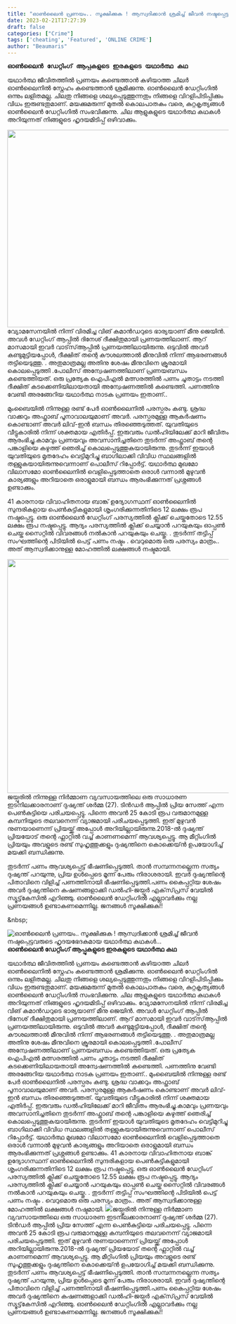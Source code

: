 ```yaml
---
title: "ഓൺലൈൻ പ്രണയം.. സൂക്ഷിക്കുക ! ആസ്വദിക്കാൻ ശ്രമിച്ച് ജീവൻ നഷ്ടപ്പെട്ടവരുടെ ഹൃദയഭേദകമായ യഥാർത്ഥ കഥകൾ..."
date: 2023-02-21T17:27:39
draft: false
categories: ["Crime"]
tags: ['cheating', 'Featured', 'ONLINE CRIME']
author: "Beaumaris"
---
```


<div id="tw-target-text-container" class="tw-ta-container F0azHf tw-nfl" tabindex="0">
<pre id="tw-target-text" class="tw-data-text tw-text-large tw-ta" dir="ltr" data-placeholder="Translation"><strong><span class="Y2IQFc" lang="ml">ഓൺലൈൻ ഡേറ്റിംഗ് ആപ്പുകളുടെ ഇരകളുടെ യഥാർത്ഥ കഥ</span></strong></pre>
</div>
യഥാർത്ഥ ജീവിതത്തിൽ പ്രണയം കണ്ടെത്താൻ കഴിയാത്ത ചിലർ ഓൺലൈനിൽ സ്നേഹം കണ്ടെത്താൻ ശ്രമിക്കുന്നു. ഓൺലൈൻ ഡേറ്റിംഗിൽ ഒന്നും ലളിതമല്ല. ചിലതു നിങ്ങളെ ശല്യപ്പെടുത്തുന്നതും നിങ്ങളെ വിറളിപിടിപ്പിക്കും വിധം ഇരുണ്ടതുമാണ്. മയക്കുമരുന്ന് മുതൽ കൊലപാതകം വരെ, കുറ്റകൃത്യങ്ങൾ ഓൺലൈൻ ഡേറ്റിംഗിൽ സംഭവിക്കുന്നു. ചില ആളുകളുടെ യഥാർത്ഥ കഥകൾ അറിയുന്നത് നിങ്ങളുടെ ഹൃദയമിടിപ്പ് ഒഴിവാക്കും.

<img class="size-large wp-image-384642 aligncenter" src="https://cdn.boolokam.com/articles/2023/02/DQDDDD.jpg" alt="" width="800" height="450" /> വ്യോമസേനയിൽ നിന്ന് വിരമിച്ച വിങ് കമാൻഡറുടെ ഭാര്യയാണ് മീനു ജെയിൻ. അവൾ ഡേറ്റിംഗ് ആപ്പിൽ ദിനേശ് ദീക്ഷിതുമായി പ്രണയത്തിലാണ്. ആറ് മാസമായി ഇവർ വാട്‌സ്ആപ്പിൽ പ്രണയത്തിലായിരുന്നു. ഒടുവിൽ അവർ കണ്ടുമുട്ടിയപ്പോൾ, ദീക്ഷിത് തന്റെ കൗശലത്താൽ മീനുവിൽ നിന്ന് ആഭരണങ്ങൾ തട്ടിയെടുത്തു. . അതുമാത്രമല്ല അതിനു ശേഷം മീനുവിനെ ക്രൂരമായി കൊലപ്പെടുത്തി .പോലീസ് അന്വേഷണത്തിലാണ് പ്രണയബന്ധം കണ്ടെത്തിയത്. ഒരു പ്രത്യേക ഐപിഎൽ മത്സരത്തിൽ പണം ചൂതാട്ടം നടത്തി ദീക്ഷിത് കടക്കെണിയിലായതായി അന്വേഷണത്തിൽ കണ്ടെത്തി. പണത്തിനു വേണ്ടി അരങ്ങേറിയ യഥാർത്ഥ നാടക പ്രണയം ഇതാണ്..

മുംബൈയിൽ നിന്നുള്ള രണ്ട് പേർ ഓൺലൈനിൽ പരസ്പരം കണ്ടു. ശ്രദ്ധ വാക്കറും അഫ്താബ് പൂനാവാലയുമാണ് അവർ. പരസ്പരമുള്ള ആകർഷണം കൊണ്ടാണ് അവർ ലിവ്-ഇൻ ബന്ധം തിരഞ്ഞെടുത്തത്. യുവതിയുടെ വീട്ടുകാരിൽ നിന്ന് ശക്തമായ എതിർപ്പ്. ഇരുവരും ഡൽഹിയിലേക്ക് മാറി ജീവിതം ആരംഭിച്ചു.കാമവും പ്രണയവും അവസാനിച്ചതിനെ തുടർന്ന് അഫ്താബ് തന്റെ പങ്കാളിയെ കഴുത്ത് ഞെരിച്ച് കൊലപ്പെടുത്തുകയായിരുന്നു. തുടർന്ന് ഇയാൾ യുവതിയുടെ മൃതദേഹം വെട്ടിമുറിച്ചു ബാഗിലാക്കി വിവിധ സ്ഥലങ്ങളിൽ തള്ളുകയായിരുന്നുവെന്നാണ് പൊലീസ് റിപ്പോർട്ട്. യഥാർത്ഥ മുഖമോ വിലാസമോ ഓൺലൈനിൽ വെളിപ്പെടുത്താതെ ഒരാൾ വന്നാൽ മുഴുവൻ കാര്യങ്ങളും അറിയാതെ ഒരാളുമായി ബന്ധം ആരംഭിക്കുന്നത് പ്രശ്നങ്ങൾ ഉണ്ടാക്കും.

41 കാരനായ വിവാഹിതനായ ബാങ്ക് ഉദ്യോഗസ്ഥന് ഓൺലൈനിൽ സുന്ദരികളായ പെൺകുട്ടികളുമായി ശൃംഗരിക്കുന്നതിനിടെ 12 ലക്ഷം രൂപ നഷ്ടപ്പെട്ടു. ഒരു ഓൺലൈൻ ഡേറ്റിംഗ് പരസ്യത്തിൽ ക്ലിക്ക് ചെയ്തതോടെ 12.55 ലക്ഷം രൂപ നഷ്ടപ്പെട്ടു. ആദ്യം പരസ്യത്തിൽ ക്ലിക്ക് ചെയ്യാൻ പറയുകയും ഓപ്പൺ ചെയ്ത സൈറ്റിൽ വിവരങ്ങൾ നൽകാൻ പറയുകയും ചെയ്തു. . തുടർന്ന് തട്ടിപ്പ് സംഘത്തിന്റെ പിടിയിൽ പെട്ട് പണം നഷ്ടം . വെറുമൊരു ഒരു പരസ്യം മാത്രം.. അത് ആസ്വദിക്കാനുള്ള മോഹത്തിൽ ലക്ഷങ്ങൾ നഷ്ടമായി.

<img class="size-large wp-image-384643 aligncenter" src="https://cdn.boolokam.com/articles/2023/02/E1RR-2.jpg" alt="" width="800" height="533" />ജയ്പൂരിൽ നിന്നുള്ള നിർമ്മാണ വ്യവസായത്തിലെ ഒരു സാധാരണ ഇടനിലക്കാരനാണ് ദുഷ്യന്ത് ശർമ്മ (27). ടിൻഡർ ആപ്പിൽ പ്രിയ സേത്ത് എന്ന പെൺകുട്ടിയെ പരിചയപ്പെട്ടു. പിന്നെ അവൻ 25 കോടി രൂപ വരുമാനമുള്ള കമ്പനിയുടെ തലവനെന്ന് വ്യാജമായി പരിചയപ്പെടുത്തി. ഇത് മുഴുവൻ നുണയാണെന്ന് പ്രിയയ്ക്ക് അപ്പോൾ അറിയില്ലായിരുന്നു.2018-ൽ ദുഷ്യന്ത് പ്രിയയോട് തന്റെ ഫ്ലാറ്റിൽ വച്ച് കാണണമെന്ന് ആവശ്യപ്പെട്ടു. ആ മീറ്റിംഗിൽ പ്രിയയും അവളുടെ രണ്ട് സുഹൃത്തുക്കളും ദുഷ്യന്തിനെ കൊക്കെയ്ൻ ഉപയോഗിച്ച് മയക്കി ബന്ധിക്കുന്നു.

തുടർന്ന് പണം ആവശ്യപ്പെട്ട് ഭീഷണിപ്പെടുത്തി. താൻ സമ്പന്നനല്ലെന്ന സത്യം ദുഷ്യന്ത് പറയുന്നു, പ്രിയ ഉൾപ്പെടെ മൂന്ന് പേരും നിരാശരായി. ഇവർ ദുഷ്യന്തിന്റെ പിതാവിനെ വിളിച്ച് പണത്തിനായി ഭീഷണിപ്പെടുത്തി.പണം കൈപ്പറ്റിയ ശേഷം അവർ ദുഷ്യന്തിനെ കഷണങ്ങളാക്കി ഡൽഹി-ജയ്പൂർ എക്‌സ്‌പ്രസ് വേയിൽ സ്യൂട്ട്‌കേസിൽ എറിഞ്ഞു. ഓൺലൈൻ ഡേറ്റിംഗിൽ എല്ലാവർക്കും നല്ല പ്രണയങ്ങൾ ഉണ്ടാകണമെന്നില്ല. ജനങ്ങൾ സൂക്ഷിക്കുക!!

&amp;nbsp;


![ഓൺലൈൻ പ്രണയം.. സൂക്ഷിക്കുക ! ആസ്വദിക്കാൻ ശ്രമിച്ച് ജീവൻ നഷ്ടപ്പെട്ടവരുടെ ഹൃദയഭേദകമായ യഥാർത്ഥ കഥകൾ...](https://cdn.boolokam.com/articles/2023/02/DQDDDD.jpg)
    **ഓൺലൈൻ ഡേറ്റിംഗ് ആപ്പുകളുടെ ഇരകളുടെ യഥാർത്ഥ കഥ**

യഥാർത്ഥ ജീവിതത്തിൽ പ്രണയം കണ്ടെത്താൻ കഴിയാത്ത ചിലർ ഓൺലൈനിൽ സ്നേഹം കണ്ടെത്താൻ ശ്രമിക്കുന്നു. ഓൺലൈൻ ഡേറ്റിംഗിൽ ഒന്നും ലളിതമല്ല. ചിലതു നിങ്ങളെ ശല്യപ്പെടുത്തുന്നതും നിങ്ങളെ വിറളിപിടിപ്പിക്കും വിധം ഇരുണ്ടതുമാണ്. മയക്കുമരുന്ന് മുതൽ കൊലപാതകം വരെ, കുറ്റകൃത്യങ്ങൾ ഓൺലൈൻ ഡേറ്റിംഗിൽ സംഭവിക്കുന്നു. ചില ആളുകളുടെ യഥാർത്ഥ കഥകൾ അറിയുന്നത് നിങ്ങളുടെ ഹൃദയമിടിപ്പ് ഒഴിവാക്കും. വ്യോമസേനയിൽ നിന്ന് വിരമിച്ച വിങ് കമാൻഡറുടെ ഭാര്യയാണ് മീനു ജെയിൻ. അവൾ ഡേറ്റിംഗ് ആപ്പിൽ ദിനേശ് ദീക്ഷിതുമായി പ്രണയത്തിലാണ്. ആറ് മാസമായി ഇവർ വാട്‌സ്ആപ്പിൽ പ്രണയത്തിലായിരുന്നു. ഒടുവിൽ അവർ കണ്ടുമുട്ടിയപ്പോൾ, ദീക്ഷിത് തന്റെ കൗശലത്താൽ മീനുവിൽ നിന്ന് ആഭരണങ്ങൾ തട്ടിയെടുത്തു. . അതുമാത്രമല്ല അതിനു ശേഷം മീനുവിനെ ക്രൂരമായി കൊലപ്പെടുത്തി .പോലീസ് അന്വേഷണത്തിലാണ് പ്രണയബന്ധം കണ്ടെത്തിയത്. ഒരു പ്രത്യേക ഐപിഎൽ മത്സരത്തിൽ പണം ചൂതാട്ടം നടത്തി ദീക്ഷിത് കടക്കെണിയിലായതായി അന്വേഷണത്തിൽ കണ്ടെത്തി. പണത്തിനു വേണ്ടി അരങ്ങേറിയ യഥാർത്ഥ നാടക പ്രണയം ഇതാണ്.. മുംബൈയിൽ നിന്നുള്ള രണ്ട് പേർ ഓൺലൈനിൽ പരസ്പരം കണ്ടു. ശ്രദ്ധ വാക്കറും അഫ്താബ് പൂനാവാലയുമാണ് അവർ. പരസ്പരമുള്ള ആകർഷണം കൊണ്ടാണ് അവർ ലിവ്-ഇൻ ബന്ധം തിരഞ്ഞെടുത്തത്. യുവതിയുടെ വീട്ടുകാരിൽ നിന്ന് ശക്തമായ എതിർപ്പ്. ഇരുവരും ഡൽഹിയിലേക്ക് മാറി ജീവിതം ആരംഭിച്ചു.കാമവും പ്രണയവും അവസാനിച്ചതിനെ തുടർന്ന് അഫ്താബ് തന്റെ പങ്കാളിയെ കഴുത്ത് ഞെരിച്ച് കൊലപ്പെടുത്തുകയായിരുന്നു. തുടർന്ന് ഇയാൾ യുവതിയുടെ മൃതദേഹം വെട്ടിമുറിച്ചു ബാഗിലാക്കി വിവിധ സ്ഥലങ്ങളിൽ തള്ളുകയായിരുന്നുവെന്നാണ് പൊലീസ് റിപ്പോർട്ട്. യഥാർത്ഥ മുഖമോ വിലാസമോ ഓൺലൈനിൽ വെളിപ്പെടുത്താതെ ഒരാൾ വന്നാൽ മുഴുവൻ കാര്യങ്ങളും അറിയാതെ ഒരാളുമായി ബന്ധം ആരംഭിക്കുന്നത് പ്രശ്നങ്ങൾ ഉണ്ടാക്കും. 41 കാരനായ വിവാഹിതനായ ബാങ്ക് ഉദ്യോഗസ്ഥന് ഓൺലൈനിൽ സുന്ദരികളായ പെൺകുട്ടികളുമായി ശൃംഗരിക്കുന്നതിനിടെ 12 ലക്ഷം രൂപ നഷ്ടപ്പെട്ടു. ഒരു ഓൺലൈൻ ഡേറ്റിംഗ് പരസ്യത്തിൽ ക്ലിക്ക് ചെയ്തതോടെ 12.55 ലക്ഷം രൂപ നഷ്ടപ്പെട്ടു. ആദ്യം പരസ്യത്തിൽ ക്ലിക്ക് ചെയ്യാൻ പറയുകയും ഓപ്പൺ ചെയ്ത സൈറ്റിൽ വിവരങ്ങൾ നൽകാൻ പറയുകയും ചെയ്തു. . തുടർന്ന് തട്ടിപ്പ് സംഘത്തിന്റെ പിടിയിൽ പെട്ട് പണം നഷ്ടം . വെറുമൊരു ഒരു പരസ്യം മാത്രം.. അത് ആസ്വദിക്കാനുള്ള മോഹത്തിൽ ലക്ഷങ്ങൾ നഷ്ടമായി. ![](https://cdn.boolokam.com/articles/2023/02/E1RR-2.jpg)ജയ്പൂരിൽ നിന്നുള്ള നിർമ്മാണ വ്യവസായത്തിലെ ഒരു സാധാരണ ഇടനിലക്കാരനാണ് ദുഷ്യന്ത് ശർമ്മ (27). ടിൻഡർ ആപ്പിൽ പ്രിയ സേത്ത് എന്ന പെൺകുട്ടിയെ പരിചയപ്പെട്ടു. പിന്നെ അവൻ 25 കോടി രൂപ വരുമാനമുള്ള കമ്പനിയുടെ തലവനെന്ന് വ്യാജമായി പരിചയപ്പെടുത്തി. ഇത് മുഴുവൻ നുണയാണെന്ന് പ്രിയയ്ക്ക് അപ്പോൾ അറിയില്ലായിരുന്നു.2018-ൽ ദുഷ്യന്ത് പ്രിയയോട് തന്റെ ഫ്ലാറ്റിൽ വച്ച് കാണണമെന്ന് ആവശ്യപ്പെട്ടു. ആ മീറ്റിംഗിൽ പ്രിയയും അവളുടെ രണ്ട് സുഹൃത്തുക്കളും ദുഷ്യന്തിനെ കൊക്കെയ്ൻ ഉപയോഗിച്ച് മയക്കി ബന്ധിക്കുന്നു. തുടർന്ന് പണം ആവശ്യപ്പെട്ട് ഭീഷണിപ്പെടുത്തി. താൻ സമ്പന്നനല്ലെന്ന സത്യം ദുഷ്യന്ത് പറയുന്നു, പ്രിയ ഉൾപ്പെടെ മൂന്ന് പേരും നിരാശരായി. ഇവർ ദുഷ്യന്തിന്റെ പിതാവിനെ വിളിച്ച് പണത്തിനായി ഭീഷണിപ്പെടുത്തി.പണം കൈപ്പറ്റിയ ശേഷം അവർ ദുഷ്യന്തിനെ കഷണങ്ങളാക്കി ഡൽഹി-ജയ്പൂർ എക്‌സ്‌പ്രസ് വേയിൽ സ്യൂട്ട്‌കേസിൽ എറിഞ്ഞു. ഓൺലൈൻ ഡേറ്റിംഗിൽ എല്ലാവർക്കും നല്ല പ്രണയങ്ങൾ ഉണ്ടാകണമെന്നില്ല. ജനങ്ങൾ സൂക്ഷിക്കുക!! &nbsp;
